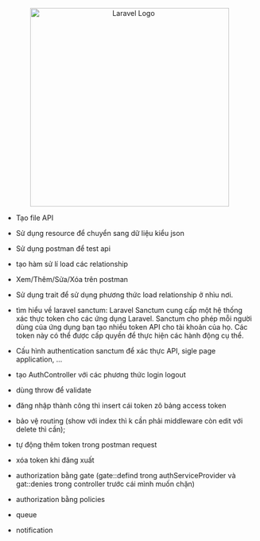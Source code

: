 <p align="center"><a href="https://laravel.com" target="_blank"><img src="https://raw.githubusercontent.com/laravel/art/master/logo-lockup/5%20SVG/2%20CMYK/1%20Full%20Color/laravel-logolockup-cmyk-red.svg" width="400" alt="Laravel Logo"></a></p>

 - Tạo file API

 - Sử dụng resource để chuyển sang dữ liệu kiểu json

 - Sử dụng postman để test api

 - tạo hàm sử lí load các relationship

 - Xem/Thêm/Sửa/Xóa trên postman

 - Sử dụng trait để sử dụng phương thức load relationship ở nhìu nơi.

 - tìm hiểu về laravel sanctum: 
    Laravel Sanctum cung cấp một hệ thống xác thực token cho các ứng dụng Laravel. 
    Sanctum cho phép mỗi người dùng của ứng dụng bạn tạo nhiều token API cho tài khoản của họ. 
    Các token này có thể được cấp quyền để thực hiện các hành động cụ thể.

 - Cấu hình authentication sanctum để xác thực API, sigle page application, ...

 - tạo AuthController với các phương thức login logout

 - dùng throw để validate 

 - đăng nhập thành công thì insert cái token zô bảng access token

 - bảo vệ routing (show với index thì k cần phải middleware còn edit với delete thì cần);

 - tự động thêm token trong postman request

 - xóa token khi đăng xuất

 - authorization bằng gate (gate::defind trong authServiceProvider và gat::denies trong controller trước cái mình muốn chặn)

 - authorization bằng policies

 - queue

 - notification
